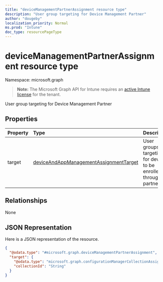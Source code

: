 ```yaml
---
title: "deviceManagementPartnerAssignment resource type"
description: "User group targeting for Device Management Partner"
author: "dougeby"
localization_priority: Normal
ms.prod: "Intune"
doc_type: resourcePageType
---
```


# deviceManagementPartnerAssignment resource type

Namespace: microsoft.graph

> **Note:** The Microsoft Graph API for Intune requires an [active Intune license](https://go.microsoft.com/fwlink/?linkid=839381) for the tenant.

User group targeting for Device Management Partner

## Properties
|Property|Type|Description|
|:---|:---|:---|
|target|[deviceAndAppManagementAssignmentTarget](../resources/intune-shared-deviceandappmanagementassignmenttarget.md)|User groups targeting for devices to be enrolled through partner.|

## Relationships
None

## JSON Representation
Here is a JSON representation of the resource.
<!-- {
  "blockType": "resource",
  "@odata.type": "microsoft.graph.deviceManagementPartnerAssignment"
}
-->
``` json
{
  "@odata.type": "#microsoft.graph.deviceManagementPartnerAssignment",
  "target": {
    "@odata.type": "microsoft.graph.configurationManagerCollectionAssignmentTarget",
    "collectionId": "String"
  }
}
```




